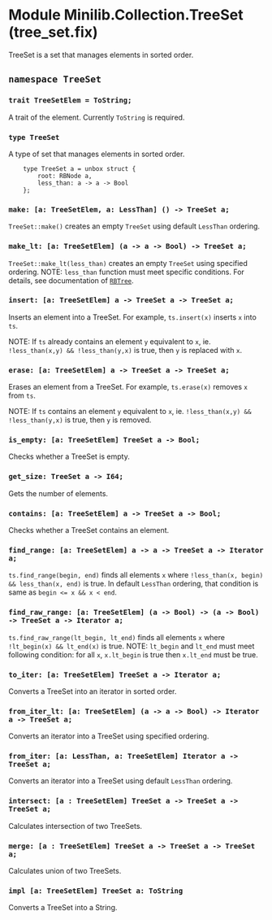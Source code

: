# Module Minilib.Collection.TreeSet (tree_set.fix)

TreeSet is a set that manages elements in sorted order.

## `namespace TreeSet`

### `trait TreeSetElem = ToString;`

A trait of the element. Currently `ToString` is required.

### `type TreeSet`

A type of set that manages elements in sorted order.

```
    type TreeSet a = unbox struct {
        root: RBNode a,
        less_than: a -> a -> Bool
    };
```
### `make: [a: TreeSetElem, a: LessThan] () -> TreeSet a;`

`TreeSet::make()` creates an empty `TreeSet` using default `LessThan` ordering.

### `make_lt: [a: TreeSetElem] (a -> a -> Bool) -> TreeSet a;`

`TreeSet::make_lt(less_than)` creates an empty `TreeSet` using specified ordering.
NOTE: `less_than` function must meet specific conditions. For details, see documentation of
[`RBTree`](./rbtree.md).

### `insert: [a: TreeSetElem] a -> TreeSet a -> TreeSet a;`

Inserts an element into a TreeSet.
For example, `ts.insert(x)` inserts `x` into `ts`.

NOTE: If `ts` already contains an element `y` equivalent to `x`,
ie. `!less_than(x,y) && !less_than(y,x)` is true,
then `y` is replaced with `x`.

### `erase: [a: TreeSetElem] a -> TreeSet a -> TreeSet a;`

Erases an element from a TreeSet.
For example, `ts.erase(x)` removes `x` from `ts`.

NOTE: If `ts` contains an element `y` equivalent to `x`,
ie. `!less_than(x,y) && !less_than(y,x)` is true,
then `y` is removed.

### `is_empty: [a: TreeSetElem] TreeSet a -> Bool;`

Checks whether a TreeSet is empty.

### `get_size: TreeSet a -> I64;`

Gets the number of elements.

### `contains: [a: TreeSetElem] a -> TreeSet a -> Bool;`

Checks whether a TreeSet contains an element.

### `find_range: [a: TreeSetElem] a -> a -> TreeSet a -> Iterator a;`

`ts.find_range(begin, end)` finds all elements `x`
where `!less_than(x, begin) && less_than(x, end)` is true.
In default `LessThan` ordering, that condition is same as `begin <= x && x < end`.

### `find_raw_range: [a: TreeSetElem] (a -> Bool) -> (a -> Bool) -> TreeSet a -> Iterator a;`

`ts.find_raw_range(lt_begin, lt_end)` finds all elements `x`
where `!lt_begin(x) && lt_end(x)` is true.
NOTE: `lt_begin` and `lt_end` must meet following condition:
for all `x`, `x.lt_begin` is true then `x.lt_end` must be true.

### `to_iter: [a: TreeSetElem] TreeSet a -> Iterator a;`

Converts a TreeSet into an iterator in sorted order.

### `from_iter_lt: [a: TreeSetElem] (a -> a -> Bool) -> Iterator a -> TreeSet a;`

Converts an iterator into a TreeSet using specified ordering.

### `from_iter: [a: LessThan, a: TreeSetElem] Iterator a -> TreeSet a;`

Converts an iterator into a TreeSet using default `LessThan` ordering.

### `intersect: [a : TreeSetElem] TreeSet a -> TreeSet a -> TreeSet a;`

Calculates intersection of two TreeSets.

### `merge: [a : TreeSetElem] TreeSet a -> TreeSet a -> TreeSet a;`

Calculates union of two TreeSets.

### `impl [a: TreeSetElem] TreeSet a: ToString`

Converts a TreeSet into a String.

